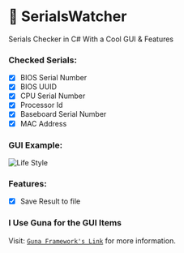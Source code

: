 # 💎 SerialsWatcher
Serials Checker in C# With a Cool GUI &amp; Features
</br>
### Checked Serials:
- [x] BIOS Serial Number
- [X] BIOS UUID
- [x] CPU Serial Number
- [X] Processor Id
- [X] Baseboard Serial Number
- [X] MAC Address
### GUI Example:
![Life Style](https://i.imgur.com/Yxl1LoT.png)
</br>

### Features:
- [x] Save Result to file

### I Use Guna for the GUI Items
Visit: [`Guna Framework's Link`](https://gunaui.com/) for more information.

